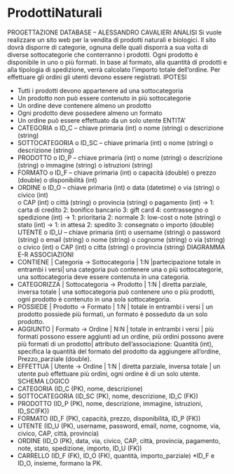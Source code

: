 # ProdottiNaturali
PROGETTAZIONE DATABASE – ALESSANDRO CAVALIERI
ANALISI
Si vuole realizzare un sito web per la vendita di prodotti naturali e biologici. Il sito dovrà disporre di categorie, ognuna delle quali disporrà a sua volta di diverse sottocategorie che conterranno i prodotti.
Ogni prodotto è disponibile in uno o più formati. In base al formato, alla quantità di prodotti e alla tipologia di spedizione, verrà calcolato l’importo totale dell’ordine.
Per effettuare gli ordini gli utenti devono essere registrati.
IPOTESI
-	Tutti i prodotti devono appartenere ad una sottocategoria
-	Un prodotto non può essere contenuto in più sottocategorie
-	Un ordine deve contenere almeno un prodotto
-	Ogni prodotto deve possedere almeno un formato
-	Un ordine può essere effettuato da un solo utente
ENTITA’
-	CATEGORIA
o	ID_C – chiave primaria (int)
o	nome (string)
o	descrizione (string)
-	SOTTOCATEGORIA
o	ID_SC – chiave primaria (int)
o	nome (string)
o	descrizione (string)
-	PRODOTTO
o	ID_P – chiave primaria (int)
o	nome (string)
o	descrizione (string)
o	immagine (string)
o	istruzioni (string)
-	FORMATO
o	ID_F – chiave primaria (int)
o	capacità (double)
o	prezzo (double)
o	disponibilità (int)
-	ORDINE
o	ID_O – chiave primaria (int)
o	data (datetime)
o	via (string)
o	civico (int)     
o	CAP (int)
o	città (string)
o	provincia (string)
o	pagamento (int) -> 1: carta di credito 2: bonifico bancario 3: gift card 4: contrassegno
o	spedizione (int) -> 1: prioritaria 2: normale 3: low-cost
o	note (string)
o	stato (int) -> 1: in attesa 2: spedito 3: consegnato
o	importo (double)
UTENTE
o	ID_U – chiave primaria (int)
o	username (string)
o	password (string)
o	email (string)
o	nome (string)
o	cognome (string)
o	via (string)
o	civico (int)
o	CAP (int)
o	citta (string)
o	provincia (string)
DIAGRAMMA E-R
 ASSOCIAZIONI
-	CONTIENE | Categoria -> Sottocategoria | 1:N |partecipazione totale in entrambi i versi| una categoria può contenere una o più sottocategorie, una sottocategoria deve essere contenuta in una categoria.
-	CATEGORIZZA | Sottocategoria -> Prodotto | 1:N | diretta parziale, inversa totale | una sottocategoria può contenere uno o più prodotti, ogni prodotto è contenuto in una sola sottocategoria.
-	POSSIEDE | Prodotto -> Formato | 1:N | totale in entrambi i versi | un prodotto possiede più formati, un formato è posseduto da un solo prodotto.
-	AGGIUNTO | Formato -> Ordine | N:N | totale in entrambi i versi | più formati possono essere aggiunti ad un ordine, più ordini possono avere più formati di un prodotto| attributo dell’associazione: Quantità (int), specifica la quantità del formato del prodotto da aggiungere all’ordine, Prezzo_parziale (double).
-	EFFETTUA | Utente -> Ordine | 1:N | diretta parziale, inversa totale | un utente può effettuare più ordini, ogni ordine è di un solo utente.
SCHEMA LOGICO
-	CATEGORIA (ID_C (PK), nome, descrizione)
-	SOTTOCATEGORIA (ID_SC (PK), nome, descrizione, ID_C (FK))
-	PRODOTTO (ID_P (PK), nome, descrizione, immagine, istruzioni, ID_SC(FK))
-	FORMATO (ID_F (PK), capacità, prezzo, disponibilità, ID_P (FK))
-	UTENTE (ID_U (PK), username, password, email, nome, cognome, via, civico, CAP, città, provincia)
-	ORDINE (ID_O (PK), data, via, civico, CAP, città, provincia, pagamento, note, stato, spedizione, importo, ID_U (FK))
-	CARRELLO (ID_F (FK), ID_O (FK), quantità, importo_parziale) *ID_F e ID_O, insieme, formano la PK.
